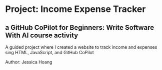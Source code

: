 # Project: Income Expense Tracker 
## a GitHub CoPilot for Beginners: Write Software With AI course activity
A guided project where I created a website to track
income and expenses sing HTML, JavaScript, and GitHub CoPilot

Author: Jessica Hoang